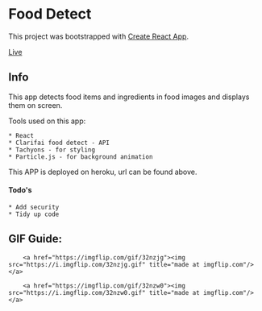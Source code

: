 # Food Detect

This project was bootstrapped with [Create React App](https://github.com/facebook/create-react-app).

[Live](https://mysterious-sands-38691.herokuapp.com/)

## Info

This app detects food items and ingredients in food images and displays them on screen.

Tools used on this app: 

	* React 
	* Clarifai food detect - API
	* Tachyons - for styling
	* Particle.js - for background animation

This APP is deployed on heroku, url can be found above. 

#### Todo's 

	* Add security
	* Tidy up code 

## GIF Guide: 

		<a href="https://imgflip.com/gif/32nzjg"><img src="https://i.imgflip.com/32nzjg.gif" title="made at imgflip.com"/></a>

		<a href="https://imgflip.com/gif/32nzw0"><img src="https://i.imgflip.com/32nzw0.gif" title="made at imgflip.com"/></a>
